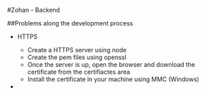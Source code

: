 #Zohan - Backend

##Problems along the development process

 * HTTPS
 
	* Create a HTTPS server using node
	* Create the pem files using openssl
	* Once the server is up, open the browser and download the certificate from the certifiactes area
	* Install the certificate in your machine using MMC (Windows)
	
 * 